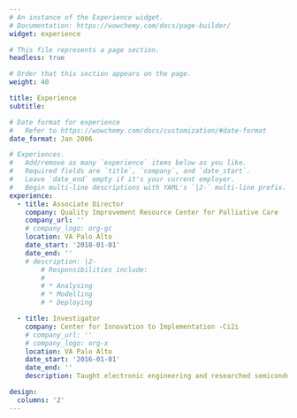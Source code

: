 ```yaml
---
# An instance of the Experience widget.
# Documentation: https://wowchemy.com/docs/page-builder/
widget: experience

# This file represents a page section.
headless: true

# Order that this section appears on the page.
weight: 40

title: Experience
subtitle:

# Date format for experience
#   Refer to https://wowchemy.com/docs/customization/#date-format
date_format: Jan 2006

# Experiences.
#   Add/remove as many `experience` items below as you like.
#   Required fields are `title`, `company`, and `date_start`.
#   Leave `date_end` empty if it's your current employer.
#   Begin multi-line descriptions with YAML's `|2-` multi-line prefix.
experience:
  - title: Associate Director
    company: Quality Improvement Resource Center for Palliative Care
    company_url: ''
    # company_logo: org-gc
    location: VA Palo Alto
    date_start: '2018-01-01'
    date_end: ''
    # description: |2-
        # Responsibilities include:
        #
        # * Analysing
        # * Modelling
        # * Deploying

  - title: Investigator
    company: Center for Innovation to Implementation -Ci2i
    # company_url: ''
    # company_logo: org-x
    location: VA Palo Alto
    date_start: '2016-01-01'
    date_end: ''
    description: Taught electronic engineering and researched semiconductor physics.

design:
  columns: '2'
---
```


